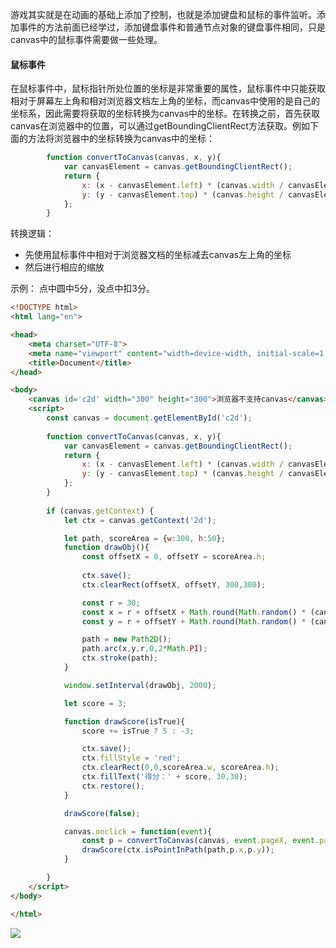 游戏其实就是在动画的基础上添加了控制，也就是添加键盘和鼠标的事件监听。添加事件的方法前面已经学过，添加键盘事件和普通节点对象的键盘事件相同，只是canvas中的鼠标事件需要做一些处理。
#### 鼠标事件
在鼠标事件中，鼠标指针所处位置的坐标是非常重要的属性，鼠标事件中只能获取相对于屏幕左上角和相对浏览器文档左上角的坐标，而canvas中使用的是自己的坐标系，因此需要将获取的坐标转换为canvas中的坐标。在转换之前，首先获取canvas在浏览器中的位置，可以通过getBoundingClientRect方法获取。例如下面的方法将浏览器中的坐标转换为canvas中的坐标：
```javascript
        function convertToCanvas(canvas, x, y){
            var canvasElement = canvas.getBoundingClientRect();
            return {
                x: (x - canvasElement.left) * (canvas.width / canvasElement.width),
                y: (y - canvasElement.top) * (canvas.height / canvasElement.height)
            };
        }

```

转换逻辑：
* 先使用鼠标事件中相对于浏览器文档的坐标减去canvas左上角的坐标
* 然后进行相应的缩放

示例：
点中圆中5分，没点中扣3分。
```html
<!DOCTYPE html>
<html lang="en">

<head>
    <meta charset="UTF-8">
    <meta name="viewport" content="width=device-width, initial-scale=1.0">
    <title>Document</title>
</head>

<body>
    <canvas id='c2d' width="300" height="300">浏览器不支持canvas</canvas>
    <script>
        const canvas = document.getElementById('c2d');
        
        function convertToCanvas(canvas, x, y){
            var canvasElement = canvas.getBoundingClientRect();
            return {
                x: (x - canvasElement.left) * (canvas.width / canvasElement.width),
                y: (y - canvasElement.top) * (canvas.height / canvasElement.height)
            };
        }
        
        if (canvas.getContext) {
            let ctx = canvas.getContext('2d');

            let path, scoreArea = {w:300, h:50};
            function drawObj(){
                const offsetX = 0, offsetY = scoreArea.h;
                
                ctx.save();
                ctx.clearRect(offsetX, offsetY, 300,300);

                const r = 30;
                const x = r + offsetX + Math.round(Math.random() * (canvas.width - 2 * r - offsetX));
                const y = r + offsetY + Math.round(Math.random() * (canvas.height - 2 * r -offsetY));

                path = new Path2D();
                path.arc(x,y,r,0,2*Math.PI);
                ctx.stroke(path);
            }

            window.setInterval(drawObj, 2000);

            let score = 3;

            function drawScore(isTrue){
                score += isTrue ? 5 : -3;

                ctx.save();
                ctx.fillStyle = 'red';
                ctx.clearRect(0,0,scoreArea.w, scoreArea.h);
                ctx.fillText('得分：' + score, 30,30);
                ctx.restore();
            }

            drawScore(false);

            canvas.onclick = function(event){
                const p = convertToCanvas(canvas, event.pageX, event.pageY);
                drawScore(ctx.isPointInPath(path,p.x,p.y));
            }

        }
    </script>
</body>

</html>

```
![](https://upload-images.jianshu.io/upload_images/2789632-8b2703200006b4e9.gif?imageMogr2/auto-orient/strip)
